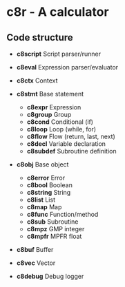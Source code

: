 # c8r - A calculator

## Code structure

   - __c8script__     Script parser/runner
   - __c8eval__       Expression parser/evaluator
   - __c8ctx__        Context

   - __c8stmt__       Base statement
     - __c8expr__     Expression
     - __c8group__    Group
     - __c8cond__     Conditional (if)
     - __c8loop__     Loop (while, for)
     - __c8flow__     Flow (return, last, next)
     - __c8decl__     Variable declaration
     - __c8subdef__   Subroutine definition

   - __c8obj__        Base object
     - __c8error__    Error
     - __c8bool__     Boolean
     - __c8string__   String
     - __c8list__     List
     - __c8map__      Map
     - __c8func__     Function/method
     - __c8sub__      Subroutine
     - __c8mpz__      GMP integer
     - __c8mpfr__     MPFR float

   - __c8buf__        Buffer
   - __c8vec__        Vector

   - __c8debug__      Debug logger
